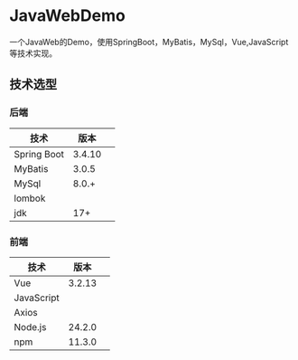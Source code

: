 # JavaWebDemo
一个JavaWeb的Demo，使用SpringBoot，MyBatis，MySql，Vue,JavaScript等技术实现。

## 技术选型

### 后端

| 技术        | 版本   |      |
| ----------- | ------ | ---- |
| Spring Boot | 3.4.10 |      |
| MyBatis     | 3.0.5  |      |
| MySql       | 8.0.+  |      |
| lombok      |        |      |
| jdk         | 17+    |      |

### 前端

| 技术       | 版本   |      |
| ---------- | ------ | ---- |
| Vue        | 3.2.13 |      |
| JavaScript |        |      |
| Axios      |        |      |
| Node.js    | 24.2.0 |      |
| npm        | 11.3.0 |      |

